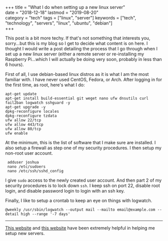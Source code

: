+++
title = "What I do when setting up a new linux server"  
date = "2018-12-18" 
lastmod = "2019-08-20"  
category = "tech"
tags = ["linux", "server"]
keywords = ["tech", "technology", "servers", "linux", "ubuntu", "debian"]    
+++

This post is a bit more techy. If that's not something that interests you, sorry...but this is my blog so I get to decide what content is on here. I thought I would write a post detailing the process that I go through when I set up a new linux server (either a remote server or re-installing my Raspberry Pi...which I will actually be doing very soon, probably in less than 6 hours).  


First of all, I use debian-based linux distros as it is what I am the most familiar with. I have never used CentOS, Fedora, or Arch. After logging in for the first time, as root, here's what I do:  

    apt-get update  
    apt-get install build-essential git weget nano ufw dnsutils curl fail2ban logwatch sshguard -y  
    apt-get upgrade -y  
    dpkg-reconfigure locales  
    dpkg-reconfigure tzdata  
    ufw allow 22/tcp  
    ufw allow 443/tcp  
    ufw allow 80/tcp  
    ufw enable  

At the minimum, this is the list of software that I make sure are installed. I also setup a firewall as step one of my security procedures. I then setup my non-root user account.  

     adduser joshua
     nano /etc/sudoers
     nano /etc/ssh/sshd_config

I give `sudo` access to the newly created user account. And then part 2 of my security procedures is to lock down `ssh`. I keep ssh on port 22, disable root login, and disable password login to login with an ssh key.  

Finally, I like to setup a crontab to keep an eye on things with logwatch.  

    @weekly /usr/sbin/logwatch --output mail --mailto email@example.com --detail high --range '-7 days'  

---
[This website](https://plusbryan.com/my-first-5-minutes-on-a-server-or-essential-security-for-linux-servers) and [this website](https://www.linode.com/docs/security/authentication/use-public-key-authentication-with-ssh/) have been extremely helpful in helping me setup new servers.  